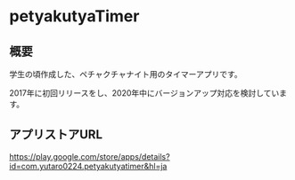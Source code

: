 # petyakutyaTimer

## 概要
学生の頃作成した、ペチャクチャナイト用のタイマーアプリです。

2017年に初回リリースをし、2020年中にバージョンアップ対応を検討しています。

## アプリストアURL
https://play.google.com/store/apps/details?id=com.yutaro0224.petyakutyatimer&hl=ja
